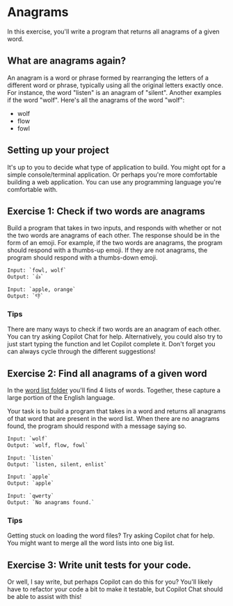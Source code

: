 # Anagrams

In this exercise, you'll write a program that returns all anagrams of a given word. 

## What are anagrams again?

An anagram is a word or phrase formed by rearranging the letters of a different word or phrase, typically using all the original letters exactly once. For instance, the word "listen" is an anagram of "silent". Another examples if the word "wolf". Here's all the anagrams of the word "wolf":

- wolf
- flow
- fowl

## Setting up your project

It's up to you to decide what type of application to build. You might opt for a simple console/terminal application. Or perhaps you're more comfortable building a web application. You can use any programming language you're comfortable with.

## Exercise 1: Check if two words are anagrams

Build a program that takes in two inputs, and responds with whether or not the two words are anagrams of each other. The response should be in the form of an emoji. For example, if the two words are anagrams, the program should respond with a thumbs-up emoji. If they are not anagrams, the program should respond with a thumbs-down emoji.

```txt
Input: `fowl, wolf`
Output: `👍`

Input: `apple, orange`
Output: `👎`
```

### Tips

There are many ways to check if two words are an anagram of each other. You can try asking Copilot Chat for help. Alternatively, you could also try to just start typing the function and let Copilot complete it. Don't forget you can always cycle through the different suggestions!

## Exercise 2: Find all anagrams of a given word

In the [word list folder][1] you'll find 4 lists of words. Together, these capture a large portion of the English language. 

Your task is to build a program that takes in a word and returns all anagrams of that word that are present in the word list. When there are no anagrams found, the program should respond with a message saying so.

```txt
Input: `wolf`
Output: `wolf, flow, fowl`

Input: `listen`
Output: `listen, silent, enlist`

Input: `apple`
Output: `apple`

Input: `qwerty`
Output: `No anagrams found.`
```

### Tips

Getting stuck on loading the word files? Try asking Copilot chat for help. You might want to merge all the word lists into one big list. 

## Exercise 3: Write unit tests for your code.

Or well, I say write, but perhaps Copilot can do this for you? You'll likely have to refactor your code a bit to make it testable, but Copilot Chat should be able to assist with this!

[1]: ./WordLists
